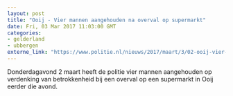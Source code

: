 ```yaml
---
layout: post
title: "Ooij - Vier mannen aangehouden na overval op supermarkt"
date: Fri, 03 Mar 2017 11:03:00 GMT
categories: 
- gelderland 
- ubbergen 
externe_link: "https://www.politie.nl/nieuws/2017/maart/3/02-ooij-vier-mannen-aangehouden-na-overval-op-supermarkt.html"
---
```


Donderdagavond 2 maart heeft de politie vier mannen aangehouden op verdenking van betrokkenheid bij een overval op een supermarkt in Ooij eerder die avond.
